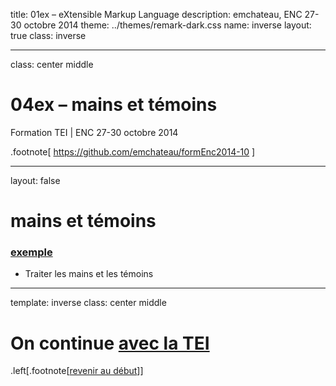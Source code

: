title: 01ex – eXtensible Markup Language
description: emchateau, ENC 27-30 octobre 2014
theme: ../themes/remark-dark.css
name: inverse
layout: true
class: inverse

---

class: center middle

# 04ex – mains et témoins
Formation TEI | ENC 27-30 octobre 2014

.footnote[ https://github.com/emchateau/formEnc2014-10 ]

---

layout: false

# mains et témoins

### [exemple](../exercices/witness/)

- Traiter les mains et les témoins

---

template: inverse
class: center middle

# On continue [avec la TEI](07-teiCorpus.html)

.left[.footnote[[revenir au début](#index)]]
